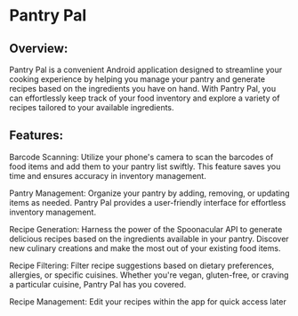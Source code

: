 # Pantry Pal

## Overview:

Pantry Pal is a convenient Android application designed to streamline your cooking experience by helping you manage your pantry and generate recipes based on the ingredients you have on hand. With Pantry Pal, you can effortlessly keep track of your food inventory and explore a variety of recipes tailored to your available ingredients.

## Features:

Barcode Scanning: Utilize your phone's camera to scan the barcodes of food items and add them to your pantry list swiftly. This feature saves you time and ensures accuracy in inventory management.

Pantry Management: Organize your pantry by adding, removing, or updating items as needed. Pantry Pal provides a user-friendly interface for effortless inventory management.

Recipe Generation: Harness the power of the Spoonacular API to generate delicious recipes based on the ingredients available in your pantry. Discover new culinary creations and make the most out of your existing food items.

Recipe Filtering: Filter recipe suggestions based on dietary preferences, allergies, or specific cuisines. Whether you're vegan, gluten-free, or craving a particular cuisine, Pantry Pal has you covered.

Recipe Management: Edit your recipes within the app for quick access later
